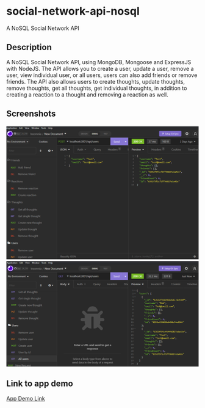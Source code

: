 # social-network-api-nosql

A NoSQL Social Network API

## Description

A NoSQL Social Network API, using MongoDB, Mongoose and ExpressJS with NodeJS. The API allows you to create a user, update a user, remove a user, view individual user, or all users, users can also add friends or remove friends. The API also allows users to create thoughts, update thoughts, remove thoughts, get all thoughts, get individual thoughts, in addition to creating a reaction to a thought and removing a reaction as well.

## Screenshots

![Screenshot1](./docs/Assets/Images/Screenshot1.png)
![Screenshot2](./docs/Assets/Images/Screenshot2.png)

## Link to app demo

[App Demo Link](http://google.com)

